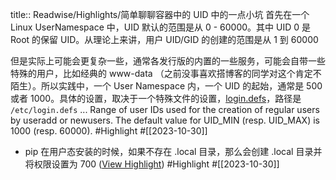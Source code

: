 title:: Readwise/Highlights/简单聊聊容器中的 UID 中的一点小坑
首先在一个 Linux UserNamespace 中，UID 默认的范围是从 0 - 60000。其中 UID 0 是 Root 的保留 UID。从理论上来讲，用户 UID/GID 的创建的范围是从 1 到 60000

但是实际上可能会更复杂一些，通常各发行版的内置的一些服务，可能会自带一些特殊的用户，比如经典的 www-data （之前没事喜欢搭博客的同学对这个肯定不陌生）。所以实践中，一个 User Namespace 内，一个 UID 的起始，通常是 500 或者 1000。具体的设置，取决于一个特殊文件的设置，[login.defs](https://man7.org/linux/man-pages/man5/login.defs.5.html)，路径是 `/etc/login.defs` ... Range of user IDs used for the creation of regular users by useradd or newusers. The default value for UID_MIN (resp. UID_MAX) is 1000 (resp. 60000). #Highlight #[[2023-10-30]]
- pip 在用户态安装的时候，如果不存在 .local 目录，那么会创建 .local 目录并将权限设置为 700 ([View Highlight](https://read.readwise.io/read/01hdz9f0684f0q8ybt4mx9mngp)) #Highlight #[[2023-10-30]]